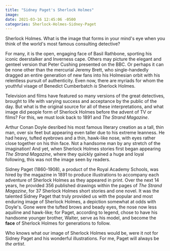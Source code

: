```yaml
---
title: "Sidney Paget's Sherlock Holmes"
image:
date: 2021-03-16 12:45:06 -0500
categories: Sherlock-Holmes-Sidney-Paget
---
```


Sherlock Holmes. What is the image that forms in your mind's eye when you think of the world's most famous consulting detective? 

For many, it is the open, engaging face of Basil Rathbone, sporting his iconic deerstalker and Inverness cape. Others may picture the elegant and genteel version that Peter Cushing presented on the BBC. Or perhaps it can be none other than the mercurial Jeremy Brett, who single-handedly dragged an entire generation of new fans into his Holmesian orbit with his relentless pursuit of authenticity. Even now, there are myriads for whom the youthful visage of Benedict Cumberbatch *is* Sherlock Holmes.

Television and films have featured so many versions of the great detectives, brought to life with varying success and acceptance by the public of the day. But what is the original source for all of these interpretations, and what image did people form of Sherlock Holmes before the advent of TV or films? For this, we must look back to 1891 and *The Strand Magazine*.

Arthur Conan Doyle desribed his most famous literary creation as a tall, thin man, over six feet but appearing even taller due to his extreme leanness. He had heavy, tufted eyebrows and a thin, hawk-like nose, with eyes rather close together on his thin face. Not a handsome man by any stretch of the imagination! And yet, when Sherlock Holmes stories first began appearing *The Strand Magazine*, where they quickly gained a huge and loyal following, this was not the image seen by readers.

Sidney Paget (1860-1908), a product of the Royal Academy Schools, was hired by the magazine in 1891 to produce illustrations to accompany each adventure of Sherlock Holmes as they appeared in print. Over the next 14 years, he provided 356 published drawings within the pages of *The Strand Magazine*, for 37 Sherlock Holmes short stories and one novel. It was the talented Sidney Paget that truly provided us with the popular and most enduring image of Sherlock Holmes, a depiction somewhat at odds with Doyle's. Gone were the tufted brows and beady eyes, the nose now less aquiline and hawk-like; for Paget, according to legend, chose to have his handsome younger brother, Walter, serve as his model, and become the **face** of Sherlock Holmes for generations to follow.

Who knows what our image of Sherlock Holmes would be, were it not for Sidney Paget and his wonderful illustrations. For me, Paget will always be *the artist*.
